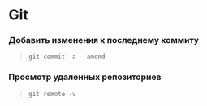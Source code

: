 # Git
### Добавить изменения к последнему коммиту
> `git commit -a --amend`

### Просмотр удаленных репозиториев
> `git remote -v`